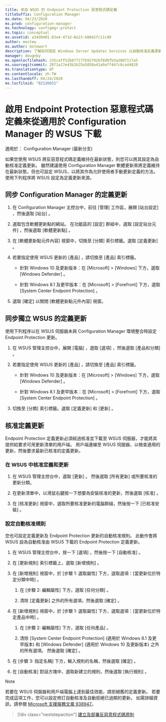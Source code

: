 ```yaml
---
title: 來自 WSUS 的 Endpoint Protection 惡意程式碼定義
titleSuffix: Configuration Manager
ms.date: 04/23/2020
ms.prod: configuration-manager
ms.technology: configmgr-protect
ms.topic: conceptual
ms.assetid: a34d9401-83e4-471d-8e23-b8042fc11c90
author: mestew
ms.author: mstewart
description: 了解如何設定 Windows Server Updates Services 以自動核准定義更新。
manager: dougeby
ms.openlocfilehash: 235caff52b877177b92792bf8d9fb3a2007127a5
ms.sourcegitcommit: 2871a17e43b2625a5850a41a9aff447c8ca44820
ms.translationtype: HT
ms.contentlocale: zh-TW
ms.lasthandoff: 04/24/2020
ms.locfileid: "82126031"
---
```

# <a name="enable-endpoint-protection-malware-definitions-to-download-from-wsus-for-configuration-manager"></a>啟用 Endpoint Protection 惡意程式碼定義來從適用於 Configuration Manager 的 WSUS 下載

適用於：  Configuration Manager (最新分支)

如果您使用 WSUS 將反惡意程式碼定義維持在最新狀態，則您可以將其設定為自動核准定義更新。 雖然建議使用 Configuration Manager 軟體更新來將定義維持在最新狀態，但也可設定 WSUS，以將其作為允許使用者手動更新定義的方法。 使用下列程序將 WSUS 設定為定義更新來源。

## <a name="synchronize-definition-updates-for-configuration-manager"></a>同步 Configuration Manager 的定義更新

1. 在 Configuration Manager 主控台中，前往 [管理]  工作區，展開 [站台設定]  ，然後選取 [站台]  。

1. 選取包含軟體更新點的網站。 在功能區的 [設定]  群組中，選取 [設定站台元件]  ，然後選取 [軟體更新點]  。

1. 在 [軟體更新點元件內容]  視窗中，切換至 [分類]  索引標籤。選取 [定義更新]  。

1. 若要指定使用 WSUS 更新的 [產品]  ，請切換至 [產品]  索引標籤。

    - 針對 Windows 10 及更新版本：在 [Microsoft] > [Windows] 下方，選取 [Windows Defender]  。

    - 針對 Windows 8.1 及更早版本：在 [Microsoft] > [Forefront] 下方，選取 [System Center Endpoint Protection]  。

1. 選取 [確定]  以關閉 [軟體更新點元件內容]  視窗。

## <a name="synchronize-definition-updates-for-standalone-wsus"></a>同步獨立 WSUS 的定義更新

使用下列程序以在 WSUS 伺服器未與 Configuration Manager 環境整合時設定 Endpoint Protection 更新。

1. 在 WSUS 管理主控台中，展開 [電腦]  ，選取 [選項]  ，然後選取 [產品和分類]  。

1. 若要指定使用 WSUS 更新的 [產品]  ，請切換至 [產品]  索引標籤。

    - 針對 Windows 10 及更新版本：在 [Microsoft] > [Windows] 下方，選取 [Windows Defender]  。

    - 針對 Windows 8.1 及更早版本：在 [Microsoft] > [Forefront] 下方，選取 [System Center Endpoint Protection]  。

1. 切換至 [分類]  索引標籤。選取 [定義更新]  和 [更新]  。

## <a name="approve-definition-updates"></a>核准定義更新

Endpoint Protection 定義更新必須經過核准並下載至 WSUS 伺服器，才能將其提供給要求可用更新清單的用戶端。 用戶端連線至 WSUS 伺服器，以檢查適用的更新，然後要求最新已核准的定義更新。

### <a name="approve-definitions-and-updates-in-wsus"></a>在 WSUS 中核准定義和更新

1. 在 WSUS 管理主控台中，選取 [更新]  。 然後選取 [所有更新]  或所要核准的更新分類。

1. 在更新清單中，以滑鼠右鍵按一下想要為安裝核准的更新，然後選取 [核准]  。

1. 在 [核准更新]  視窗中，選取所要核准更新的電腦群組，然後按一下 [已核准安裝]  。

### <a name="configure-an-automatic-approval-rule"></a>設定自動核准規則

您也可設定定義更新及 Endpoint Protection 更新的自動核准規則。 此動作會將 WSUS 設為自動核准由 WSUS 下載的 Endpoint Protection 定義更新。

1. 在 WSUS 管理主控台中，按一下 [選項]  ，然後按一下 [自動核准]  。

1. 在 [更新規則]  索引標籤上，選取 [新增規則]  。

1. 在 [新增規則]  視窗中，於 [步驟 1:  選取屬性] 下方，選取選項：[當更新位於特定分類中時]  。

    1. 在 [步驟 2:  編輯屬性] 下方，選取 [任何分類]  。

    1. 清除 [定義更新]  之外的所有選項，然後選取 [確定]  。

1. 在 [新增規則]  視窗中，於 [步驟 1:  選取屬性] 下方，選取選項：[當更新位於特定產品中時]  。

    1. 在 [步驟 2:  編輯屬性] 下方，選取 [任何產品]  。

    1. 清除 [System Center Endpoint Protection]  (適用於 Windows 8.1 及更早版本) 和 [Windows Defender]  (適用於 Windows 10 及更新版本) 之外的所有選項。 然後選取 [確定]  。

1. 在 [步驟 3:  指定名稱] 下方，輸入規則的名稱，然後選取 [確定]  。

1. 在 [自動核准]  對話方塊中，選取新建立的規則，然後選取 [執行規則]  。

> [!NOTE]
> 若要在 WSUS 伺服器和用戶端電腦上達到最佳效能，請拒絕舊的定義更新。 若要完成這項工作，您可以設定修訂自動核准及自動拒絕已過期的更新。 如需詳細資訊，請參閱 [Microsoft 支援服務文章 938947](https://support.microsoft.com/kb/938947)。

> [!div class="nextstepaction"]
> [建立及部署反惡意程式碼原則](endpoint-antimalware-policies.md)
